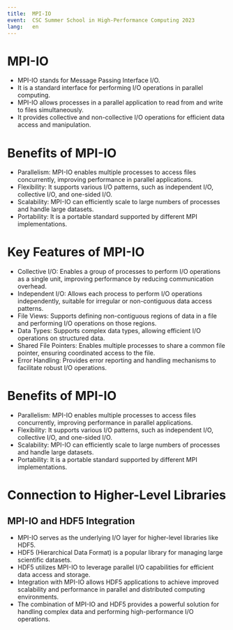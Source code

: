 ```yaml
---
title:  MPI-IO
event:  CSC Summer School in High-Performance Computing 2023
lang:   en
---
```


# MPI-IO

- MPI-IO stands for Message Passing Interface I/O.
- It is a standard interface for performing I/O operations in parallel computing.
- MPI-IO allows processes in a parallel application to read from and write to files simultaneously.
- It provides collective and non-collective I/O operations for efficient data access and manipulation.

# Benefits of MPI-IO

- Parallelism: MPI-IO enables multiple processes to access files concurrently, improving performance in parallel applications.
- Flexibility: It supports various I/O patterns, such as independent I/O, collective I/O, and one-sided I/O.
- Scalability: MPI-IO can efficiently scale to large numbers of processes and handle large datasets.
- Portability: It is a portable standard supported by different MPI implementations.

# Key Features of MPI-IO

- Collective I/O: Enables a group of processes to perform I/O operations as a single unit, improving performance by reducing communication overhead.
- Independent I/O: Allows each process to perform I/O operations independently, suitable for irregular or non-contiguous data access patterns.
- File Views: Supports defining non-contiguous regions of data in a file and performing I/O operations on those regions.
- Data Types: Supports complex data types, allowing efficient I/O operations on structured data.
- Shared File Pointers: Enables multiple processes to share a common file pointer, ensuring coordinated access to the file.
- Error Handling: Provides error reporting and handling mechanisms to facilitate robust I/O operations.



# Benefits of MPI-IO

- Parallelism: MPI-IO enables multiple processes to access files concurrently, improving performance in parallel applications.
- Flexibility: It supports various I/O patterns, such as independent I/O, collective I/O, and one-sided I/O.
- Scalability: MPI-IO can efficiently scale to large numbers of processes and handle large datasets.
- Portability: It is a portable standard supported by different MPI implementations.


# Connection to Higher-Level Libraries

## MPI-IO and HDF5 Integration

- MPI-IO serves as the underlying I/O layer for higher-level libraries like HDF5.
- HDF5 (Hierarchical Data Format) is a popular library for managing large scientific datasets.
- HDF5 utilizes MPI-IO to leverage parallel I/O capabilities for efficient data access and storage.
- Integration with MPI-IO allows HDF5 applications to achieve improved scalability and performance in parallel and distributed computing environments.
- The combination of MPI-IO and HDF5 provides a powerful solution for handling complex data and performing high-performance I/O operations.
